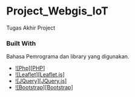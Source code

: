 # Project_Webgis_IoT
Tugas Akhir Project

### Built With

Bahasa Pemrograma dan library yang digunakan.
 
* [![Php][PHP]][Php-url]
* [![Leaflet][Leaflet.js]][Leaflet-url]
* [![JQuery][JQuery.js]][JQuery-url]
* [![Bootstrap][Bootstrap]][Bootstrap-url]


[leaflet.com]: https://img.shields.io/badge/Leaflet-FF2D20?style=for-the-badge&logo=leaflet&logoColor=white
[Leaflet-url]: https://leafletjs.com
[Php.com]: https://img.shields.io/badge/Php-6B7DB0?style=for-the-badge&logo=php&logoColor=white
[Php-url]: https://php.com
[Bootstrap.com]: https://img.shields.io/badge/Bootstrap-563D7C?style=for-the-badge&logo=bootstrap&logoColor=white
[Bootstrap-url]: https://getbootstrap.com
[JQuery.com]: https://img.shields.io/badge/jQuery-0769AD?style=for-the-badge&logo=jquery&logoColor=white
[JQuery-url]: https://jquery.com 